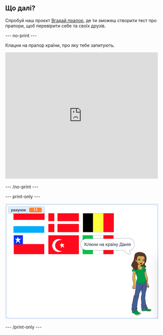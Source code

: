 ## Що далі?

Спробуй наш проєкт [Вгадай прапор](https://projects.raspberrypi.org/en/projects/guess-the-flag?utm_source=pathway&utm_medium=whatnext&utm_campaign=projects), де ти зможеш створити тест про прапори, щоб перевірити себе та своїх друзів.

\--- no-print \---

Клацни на прапор країни, про яку тебе запитують.

<div class="scratch-preview">
  <iframe allowtransparency="true" width="485" height="402" src="https://scratch.mit.edu/projects/embed/276891625/?autostart=false" frameborder="0" scrolling="no"></iframe>
</div>

\--- /no-print \---

\--- print-only \---

![Готова гра](images/finished-game.png)

\--- /print-only \---